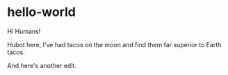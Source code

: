 # hello-world

Hi Humans!

Hubot here, I've had tacos on the moon and find them far superior to Earth tacos.

And here's another edit.
